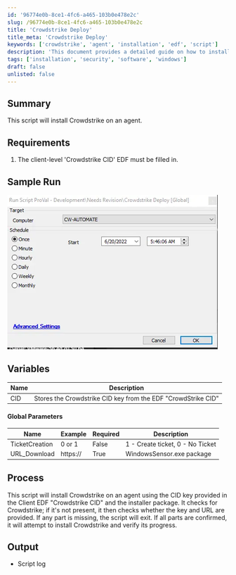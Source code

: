```yaml
---
id: '96774e0b-8ce1-4fc6-a465-103b0e478e2c'
slug: /96774e0b-8ce1-4fc6-a465-103b0e478e2c
title: 'Crowdstrike Deploy'
title_meta: 'Crowdstrike Deploy'
keywords: ['crowdstrike', 'agent', 'installation', 'edf', 'script']
description: 'This document provides a detailed guide on how to install Crowdstrike on an agent using a script. It covers requirements, variables, global parameters, the installation process, and expected output logs.'
tags: ['installation', 'security', 'software', 'windows']
draft: false
unlisted: false
---
```


## Summary

This script will install Crowdstrike on an agent.

## Requirements

1. The client-level 'Crowdstrike CID' EDF must be filled in.

## Sample Run

![Sample Run](../../../static/img/docs/96774e0b-8ce1-4fc6-a465-103b0e478e2c/image_1.webp)

## Variables

| Name | Description |
|------|-------------|
| CID  | Stores the Crowdstrike CID key from the EDF "CrowdStrike CID" |

#### Global Parameters

| Name          | Example   | Required | Description                      |
|---------------|-----------|----------|----------------------------------|
| TicketCreation| 0 or 1   | False    | 1 - Create ticket, 0 - No Ticket |
| URL_Download  | https:// | True     | WindowsSensor.exe package        |

## Process

This script will install Crowdstrike on an agent using the CID key provided in the Client EDF "Crowdstrike CID" and the installer package. It checks for Crowdstrike; if it's not present, it then checks whether the key and URL are provided. If any part is missing, the script will exit. If all parts are confirmed, it will attempt to install Crowdstrike and verify its progress.

## Output

- Script log